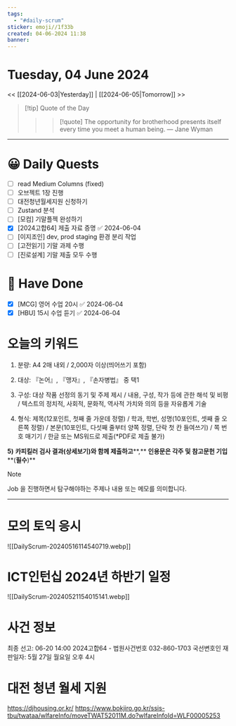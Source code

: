 ```yaml
---
tags:
  - "#daily-scrum"
sticker: emoji//1f33b
created: 04-06-2024 11:38
banner:
---
```

# Tuesday, 04 June 2024
<< [[2024-06-03|Yesterday]] | [[2024-06-05|Tomorrow]] >>

> [!tip] Quote of the Day  
> > > [!quote] The opportunity for brotherhood presents itself every time you meet a human being.
> — Jane Wyman

---

#  😀 Daily Quests
- [ ] read Medium Columns (fixed)
- [ ] 오브젝트 1장 진행
- [ ] 대전청년월세지원 신청하기
- [ ] Zustand 분석
- [ ] [모컴] 기말플젝 완성하기
- [x] [2024고합64] 제출 자료 증명 ✅ 2024-06-04
- [ ] [이지조인] dev, prod staging 환경 분리 작업
- [ ] [고전읽기] 기말 과제 수행
- [ ] [진로설계] 기말 제출 모두 수행

# 🙂 Have Done
- [x] [MCG] 영어 수업 20시 ✅ 2024-06-04
- [x] [HBU] 15시 수업 듣기 ✅ 2024-06-04

# 오늘의 키워드
1) 분량: A4 2매 내외 / 2,000자 이상(띄어쓰기 포함)

2) 대상: 『논어』, 『맹자』, 『손자병법』 중 택1

3) 구성: 대상 작품 선정의 동기 및 주제 제시 / 내용, 구성, 작가 등에 관한 해석 및 비평 / 텍스트의 정치적, 사회적, 문화적, 역사적 가치와 의의 등을 자유롭게 기술

4) 형식: 제목(12포인트, 첫째 줄 가운데 정렬) / 학과, 학번, 성명(10포인트, 셋째 줄 오른쪽 정렬) / 본문(10포인트, 다섯째 줄부터 양쪽 정렬, 단락 첫 칸 들여쓰기) / 쪽 번호 매기기 / 한글 또는 MS워드로 제출(*PDF로 제출 불가)

**5)** **카피킬러 검사 결과(상세보기)와 함께 제출하고****,** **인용문은 각주 및 참고문헌 기입****(****필수****)**

> [!NOTE]
> Job 을 진행하면서 탐구해야하는 주제나 내용 또는 메모를 의미합니다.


---

# 모의 토익 응시
![[DailyScrum-20240516114540719.webp]]

# ICT인턴십 2024년 하반기 일정
![[DailyScrum-20240521154015141.webp]]

# 사건 정보
최종 선고: 06-20 14:00
2024고합64 - 법원사건번호
032-860-1703
국선변호인
재판일자: 5월 27일 월요일 오후 4시

# 대전 청년 월세 지원
https://djhousing.or.kr/
https://www.bokjiro.go.kr/ssis-tbu/twataa/wlfareInfo/moveTWAT52011M.do?wlfareInfoId=WLF00005253